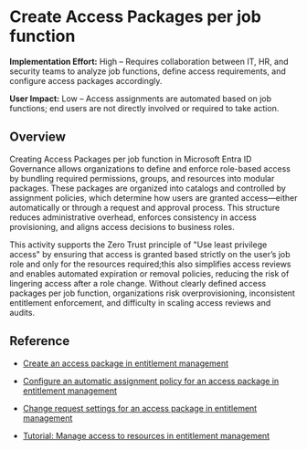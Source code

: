 #  Create Access Packages per job function

**Implementation Effort:** High – Requires collaboration between IT, HR, and security teams to analyze job functions, define access requirements, and configure access packages accordingly.

**User Impact:** Low – Access assignments are automated based on job functions; end users are not directly involved or required to take action.

## Overview

Creating Access Packages per job function in Microsoft Entra ID Governance allows organizations to define and enforce role-based access by bundling required permissions, groups, and resources into modular packages. These packages are organized into catalogs and controlled by assignment policies, which determine how users are granted access—either automatically or through a request and approval process. This structure reduces administrative overhead, enforces consistency in access provisioning, and aligns access decisions to business roles.

This activity supports the Zero Trust principle of "Use least privilege access" by ensuring that access is granted based strictly on the user’s job role and only for the resources required;this also simplifies access reviews and enables automated expiration or removal policies, reducing the risk of lingering access after a role change. Without clearly defined access packages per job function, organizations risk overprovisioning, inconsistent entitlement enforcement, and difficulty in scaling access reviews and audits.

## Reference

* [Create an access package in entitlement management](https://learn.microsoft.com/entra/id-governance/entitlement-management-access-package-create)

* [Configure an automatic assignment policy for an access package in entitlement management](https://learn.microsoft.com/entra/id-governance/entitlement-management-access-package-auto-assignment)

* [Change request settings for an access package in entitlement management](https://learn.microsoft.com/entra/id-governance/entitlement-management-access-package-request-policy)

* [Tutorial: Manage access to resources in entitlement management](https://learn.microsoft.com/entra/id-governance/entitlement-management-access-package-first)
